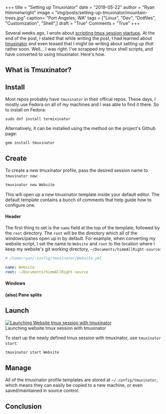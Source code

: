 +++
title  = "Setting up Tmuxinator"
date   = "2019-05-22"
author = "Ryan Himmelwright"
image  = "img/posts/setting-up-tmuxinator/mountain-trees.jpg"
caption= "Port Angeles, WA"
tags   = ["Linux", "Dev", "Dotfiles", "Customization", "Shell",]
draft  = "True"
Comments = "True"
+++

Several weeks ago, I wrote about [scripting tmux session
startups](/post/scripting-tmux-workspaces/). At the end of the post, I stated
that while writing the post, I had learned about [tmuxinator](https://github.com/tmuxinator/tmuxinator) and even teased
that I might be writing about setting up *that* rather soon. Well... I was
right. I've scrapped my tmux shell scripts, and have converted to using
tmuxinator. Here's how.

<!--more-->

## What is Tmuxinator?

## Install
Most repos probably have `tmuxinator` in their offical repos. These days, I
mostly use Fedora on all of my machines and I was able to find it there. So to
install on Fedora:

```shell
sudo dnf install termixinator
```

Alternatively, it can be installed using the method on the project's Github
page:

```shell
gem install tmuxinator
```


## Create
To create a new tmuxinator profile, pass the desired session name to `tmuxinator new`:

```sh
tmuxinator new Website
```

This will open up a new tmuxinator template inside your default editor. The
default template contains a bunch of comments that help guide how to configure
one.


#### Header

The first thing to set is the `name` field at the top of the template, followed
by the `root` directory. The `root` will be the directory which all of the
windows/panes open up in by default. For example, when converting my website
script, I set the name to `Website` and `root` to the location where I keep my
website's git working directory, `~/Documents/himmAllRight-source`:

```yaml
# /home/ryan/.config/tmuxinator/Website.yml

name: Website
root: ~/Documents/himmAllRight-source
```

#### Windows


#### (also) Pane splits

## Launch

<a href='../../img/posts/setting-up-tmuxinator/start-website-tmuxinator.gif'>
<img alt="Launching Website tmux session with tmuxinator" src="../../img/posts/setting-up-tmuxinator/starting-website-tmuxinator.png" onmouseover="this.src='../../img/posts/setting-up-tmuxinator/start-website-tmuxinator.gif'" onmouseout="this.src='../../img/posts/setting-up-tmuxinator/starting-website-tmuxinator.png'" style="max-width: 100%;"/>
</a>
<div class="caption">Launching website tmux session with tmuxinator</div>

To start up the newly defined tmux session with tmuxinator, use `tmuxinator
start`:

```sh
tmuxinator start Website
```


## Manage
All of the tmuxinator profile templates are stored at `~/.config/tmuxinator`,
which means they can easily be copied to a new machine, or even
saved/maintained in source control.

## Conclusion
